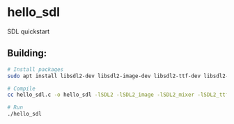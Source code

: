 # hello_sdl
SDL quickstart


## Building:
```sh
# Install packages
sudo apt install libsdl2-dev libsdl2-image-dev libsdl2-ttf-dev libsdl2-mixer-dev

# Compile
cc hello_sdl.c -o hello_sdl -lSDL2 -lSDL2_image -lSDL2_mixer -lSDL2_ttf

# Run
./hello_sdl
```
